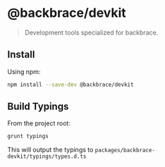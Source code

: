 # @backbrace/devkit

> Development tools specialized for backbrace.

## Install

Using npm:

```sh
npm install --save-dev @backbrace/devkit
```

## Build Typings

From the project root:

```sh
grunt typings
```

This will output the typings to `packages/backbrace-devkit/typings/types.d.ts`
